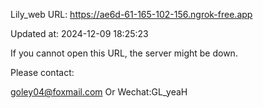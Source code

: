 Lily_web URL: https://ae6d-61-165-102-156.ngrok-free.app

Updated at: 2024-12-09 18:25:23

If you cannot open this URL, the server might be down.

Please contact: 

goley04@foxmail.com Or Wechat:GL_yeaH